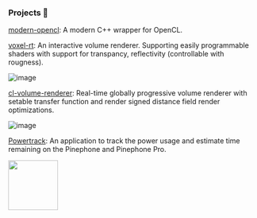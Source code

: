 ### Projects 🔭

[modern-opencl](https://github.com/somefoo/modern-opencl): A modern C++ wrapper for OpenCL.

[voxel-rt](https://github.com/somefoo/voxel-rt-renderer): An interactive volume renderer. Supporting easily programmable shaders with support for transpancy, reflectivity (controllable with rougness).

![image](https://github.com/somefoo/somefoo/assets/50917034/d1176eb7-6c5e-4abc-9c1b-a32cccc0d6de)

[cl-volume-renderer](https://github.com/cl-volume-renderer/cl-volume-renderer): Real-time globally progressive volume renderer with setable transfer function and render signed distance field render optimizations.

![image](https://github.com/somefoo/somefoo/assets/50917034/71530c04-ec3c-42c6-a707-0e3807e5584c)

[Powertrack](https://github.com/somefoo/Powertrack): An application to track the power usage and estimate time remaining on the Pinephone and Pinephone Pro.

<img src='https://user-images.githubusercontent.com/50917034/227714633-4c37c37d-08c9-4cb0-a246-56ffdd1349b2.png' width='100'>

